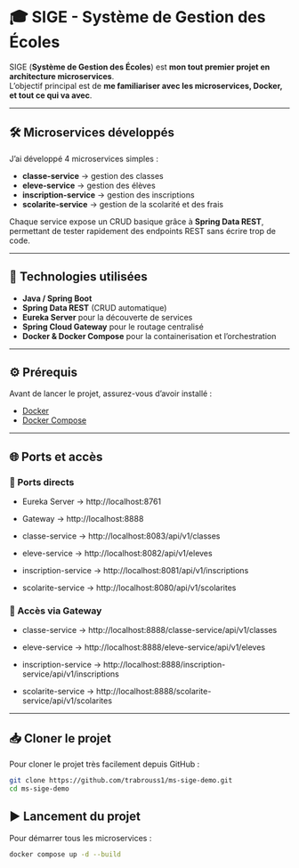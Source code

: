# 🎓 SIGE - Système de Gestion des Écoles

SIGE (**Système de Gestion des Écoles**) est **mon tout premier projet en architecture microservices**.  
L’objectif principal est de **me familiariser avec les microservices, Docker, et tout ce qui va avec**.

---

## 🛠️ Microservices développés
J’ai développé 4 microservices simples :
- **classe-service** → gestion des classes
- **eleve-service** → gestion des élèves
- **inscription-service** → gestion des inscriptions
- **scolarite-service** → gestion de la scolarité et des frais

Chaque service expose un CRUD basique grâce à **Spring Data REST**, permettant de tester rapidement des endpoints REST sans écrire trop de code.

---

## 🚀 Technologies utilisées
- **Java / Spring Boot**
- **Spring Data REST** (CRUD automatique)
- **Eureka Server** pour la découverte de services
- **Spring Cloud Gateway** pour le routage centralisé
- **Docker & Docker Compose** pour la containerisation et l’orchestration

---

## ⚙️ Prérequis
Avant de lancer le projet, assurez-vous d’avoir installé :
- [Docker](https://docs.docker.com/get-docker/)
- [Docker Compose](https://docs.docker.com/compose/install/)

---

## 🌐 Ports et accès
### 🔹 Ports directs
- Eureka Server → http://localhost:8761

- Gateway → http://localhost:8888

- classe-service → http://localhost:8083/api/v1/classes

- eleve-service → http://localhost:8082/api/v1/eleves

- inscription-service → http://localhost:8081/api/v1/inscriptions

- scolarite-service → http://localhost:8080/api/v1/scolarites

### 🔹 Accès via Gateway

- classe-service → http://localhost:8888/classe-service/api/v1/classes

- eleve-service → http://localhost:8888/eleve-service/api/v1/eleves

- inscription-service → http://localhost:8888/inscription-service/api/v1/inscriptions

- scolarite-service → http://localhost:8888/scolarite-service/api/v1/scolarites

---
## 📥 Cloner le projet
Pour cloner le projet très facilement depuis GitHub :

```bash
git clone https://github.com/trabrouss1/ms-sige-demo.git
cd ms-sige-demo

```
## ▶️ Lancement du projet

Pour démarrer tous les microservices :

```bash
docker compose up -d --build
```